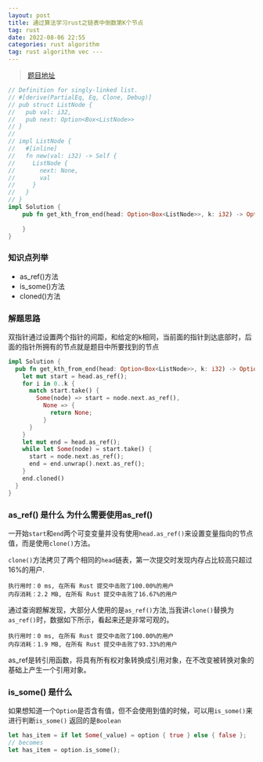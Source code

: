 ```yaml
---
layout: post
title: 通过算法学习rust之链表中倒数第K个节点
tag: rust 
date: 2022-08-06 22:55
categories: rust algorithm
tag: rust algorithm vec ---
---
```


> [题目地址](https://leetcode.cn/problems/lian-biao-zhong-dao-shu-di-kge-jie-dian-lcof/)


```rust
// Definition for singly-linked list.
// #[derive(PartialEq, Eq, Clone, Debug)]
// pub struct ListNode {
//   pub val: i32,
//   pub next: Option<Box<ListNode>>
// }
// 
// impl ListNode {
//   #[inline]
//   fn new(val: i32) -> Self {
//     ListNode {
//       next: None,
//       val
//     }
//   }
// }
impl Solution {
    pub fn get_kth_from_end(head: Option<Box<ListNode>>, k: i32) -> Option<Box<ListNode>> {
        
    }
}
```
### 知识点列举

- as_ref()方法
- is_some()方法 
- cloned()方法

### 解题思路

双指针通过设置两个指针的间距，和给定的k相同，当前面的指针到达底部时，后面的指针所拥有的节点就是题目中所要找到的节点

```rust
impl Solution {
  pub fn get_kth_from_end(head: Option<Box<ListNode>>, k: i32) -> Option<Box<ListNode>> {
    let mut start = head.as_ref();
    for i in 0..k {
      match start.take() {
        Some(node) => start = node.next.as_ref(),
          None => {
            return None;
          }
      }
    }
    let mut end = head.as_ref();
    while let Some(node) = start.take() {
      start = node.next.as_ref();
      end = end.unwrap().next.as_ref();
    }
    end.cloned()
  }
}
```

### as_ref() 是什么 为什么需要使用as_ref()

一开始`start`和`end`两个可变变量并没有使用`head.as_ref()`来设置变量指向的节点值，而是使用`clone()`方法。

`clone()`方法拷贝了两个相同的`head`链表，第一次提交时发现内存占比较高只超过16%的用户.

```
执行用时：0 ms, 在所有 Rust 提交中击败了100.00%的用户
内存消耗：2.2 MB, 在所有 Rust 提交中击败了16.67%的用户
```

通过查询题解发现，大部分人使用的是`as_ref()`方法,当我讲`clone()`替换为`as_ref()`时，数据如下所示，看起来还是非常可观的。

```
执行用时：0 ms, 在所有 Rust 提交中击败了100.00%的用户
内存消耗：1.9 MB, 在所有 Rust 提交中击败了93.33%的用户
```

as_ref是转引用函数，将具有所有权对象转换成引用对象，在不改变被转换对象的基础上产生一个引用对象。


### is_some() 是什么
如果想知道一个`Option`是否含有值，但不会使用到值的时候，可以用`is_some()`来进行判断`is_some()`
返回的是`Boolean`
```rust
let has_item = if let Some(_value) = option { true } else { false };
// becomes
let has_item = option.is_some();
```
